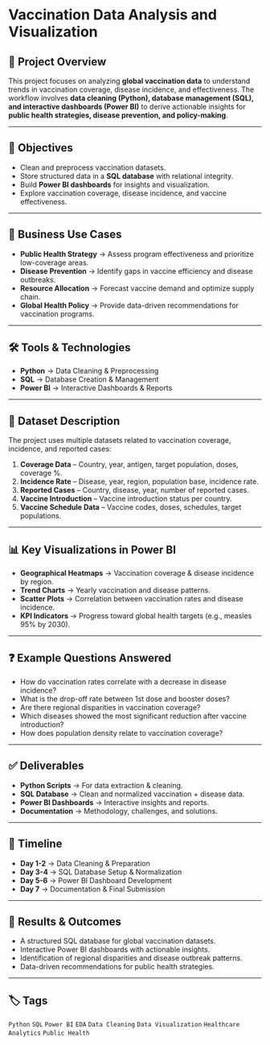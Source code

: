 # Vaccination Data Analysis and Visualization  

## 📌 Project Overview  
This project focuses on analyzing **global vaccination data** to understand trends in vaccination coverage, disease incidence, and effectiveness. The workflow involves **data cleaning (Python), database management (SQL), and interactive dashboards (Power BI)** to derive actionable insights for **public health strategies, disease prevention, and policy-making**.  

---

## 🎯 Objectives  
- Clean and preprocess vaccination datasets.  
- Store structured data in a **SQL database** with relational integrity.  
- Build **Power BI dashboards** for insights and visualization.  
- Explore vaccination coverage, disease incidence, and vaccine effectiveness.  

---

## 🔑 Business Use Cases  
- **Public Health Strategy** → Assess program effectiveness and prioritize low-coverage areas.  
- **Disease Prevention** → Identify gaps in vaccine efficiency and disease outbreaks.  
- **Resource Allocation** → Forecast vaccine demand and optimize supply chain.  
- **Global Health Policy** → Provide data-driven recommendations for vaccination programs.  

---

## 🛠️ Tools & Technologies  
- **Python** → Data Cleaning & Preprocessing  
- **SQL** → Database Creation & Management  
- **Power BI** → Interactive Dashboards & Reports  

---

## 📂 Dataset Description  
The project uses multiple datasets related to vaccination coverage, incidence, and reported cases:  

1. **Coverage Data** – Country, year, antigen, target population, doses, coverage %.  
2. **Incidence Rate** – Disease, year, region, population base, incidence rate.  
3. **Reported Cases** – Country, disease, year, number of reported cases.  
4. **Vaccine Introduction** – Vaccine introduction status per country.  
5. **Vaccine Schedule Data** – Vaccine codes, doses, schedules, target populations.  

---

## 📊 Key Visualizations in Power BI  
- **Geographical Heatmaps** → Vaccination coverage & disease incidence by region.  
- **Trend Charts** → Yearly vaccination and disease patterns.  
- **Scatter Plots** → Correlation between vaccination rates and disease incidence.  
- **KPI Indicators** → Progress toward global health targets (e.g., measles 95% by 2030).  

---

## ❓ Example Questions Answered  
- How do vaccination rates correlate with a decrease in disease incidence?  
- What is the drop-off rate between 1st dose and booster doses?  
- Are there regional disparities in vaccination coverage?  
- Which diseases showed the most significant reduction after vaccine introduction?  
- How does population density relate to vaccination coverage?  

---

## ✅ Deliverables  
- **Python Scripts** → For data extraction & cleaning.  
- **SQL Database** → Clean and normalized vaccination + disease data.  
- **Power BI Dashboards** → Interactive insights and reports.  
- **Documentation** → Methodology, challenges, and solutions.  

---

## 📅 Timeline  
- **Day 1-2** → Data Cleaning & Preparation  
- **Day 3-4** → SQL Database Setup & Normalization  
- **Day 5-6** → Power BI Dashboard Development  
- **Day 7** → Documentation & Final Submission  

---

## 📌 Results & Outcomes  
- A structured SQL database for global vaccination datasets.  
- Interactive Power BI dashboards with actionable insights.  
- Identification of regional disparities and disease outbreak patterns.  
- Data-driven recommendations for public health strategies.  

---

## 🏷️ Tags  
`Python` `SQL` `Power BI` `EDA` `Data Cleaning` `Data Visualization` `Healthcare Analytics` `Public Health`  

 
